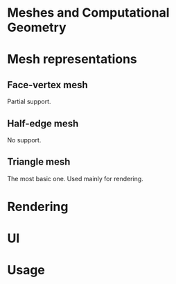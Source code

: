 # Meshes and Computational Geometry

# Mesh representations

## Face-vertex mesh

Partial support.

## Half-edge mesh

No support.

## Triangle mesh

The most basic one. Used mainly for rendering.

# Rendering



# UI

# Usage
